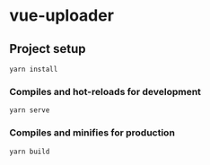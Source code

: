 # vue-uploader

## Project setup

```
yarn install
```

### Compiles and hot-reloads for development

```
yarn serve
```

### Compiles and minifies for production

```
yarn build
```
